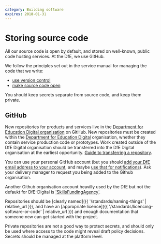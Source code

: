```yaml
---
category: Building software
expires: 2018-01-31
---
```

# Storing source code

All our source code is open by default, and stored on well-known,
public code hosting services. At the DfE, we use GitHub.

We follow the principles set out in the service manual for managing the
code that we write:

- [use version control](https://www.gov.uk/service-manual/technology/maintaining-version-control-in-coding)
- [make source code open](https://www.gov.uk/service-manual/technology/making-source-code-open-and-reusable)

You should keep secrets separate from source code, and keep them private.

## GitHub

New repositories for products and services live in the
[Department for Education Digital organisation](https://github.com/DfE-Digital)
on GitHub. New repositories must be created within the [Department for Education Digital](https://github.com/DFE-Digital) organisation, whether they contain service production code or prototypes. Work created outside of the DfE Digital organisation should be transferred into the DfE Digital organisation at the earliest opportunity. [Guide to transferring a repository](https://help.github.com/en/articles/transferring-a-repository).

You can use your personal GitHub account (but you should [add your DfE
email address to your account](https://help.github.com/articles/adding-an-email-address-to-your-github-account/),
and maybe [use that for notifications](https://help.github.com/articles/managing-notification-emails-for-organizations/)).
Ask your delivery manager to request you being added to the Github organisation.

Another Github organisation account heavilly used by the DfE but not the defaukt for DfE-Digital is ['SkillsFundingAgency'](https://github.com/SkillsFundingAgency/).

Repositories should be [clearly named]({{ '/standards/naming-things' | relative_url }}),
and have an [appropriate licence]({{ '/standards/licencing-software-or-code' | relative_url }})
and enough documentation that someone new can get started with the
project.

Private repositories are not a good way to protect secrets, and should only be used where access to the code might reveal draft policy decisions.  Secrets should be managed at the platform level.

